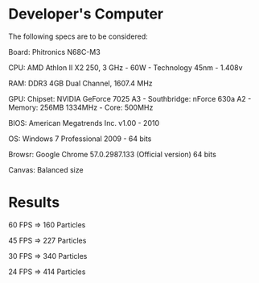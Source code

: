 # Developer's Computer

The following specs are to be considered:

Board:	Phitronics N68C-M3

CPU:	AMD Athlon II X2 250, 3 GHz - 60W - Technology 45nm - 1.408v

RAM:	DDR3 4GB Dual Channel, 1607.4 MHz

GPU:	Chipset: NVIDIA GeForce 7025 A3 - Southbridge: nForce 630a A2 - Memory: 256MB 1334MHz - Core: 500MHz

BIOS:	American Megatrends Inc. v1.00 - 2010

OS:		Windows 7 Professional 2009 - 64 bits

Browsr:	Google Chrome 57.0.2987.133 (Official version) 64 bits

Canvas:	Balanced size

# Results

60 FPS => 160 Particles

45 FPS => 227 Particles

30 FPS => 340 Particles

24 FPS => 414 Particles

